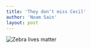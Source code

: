 ```yaml
---
title: 'They don’t miss Cecil'
author: 'Noam Sain'
layout: post
---
```


![Zebra lives matter](/_assets/img/2015/08/zebras.jpg)